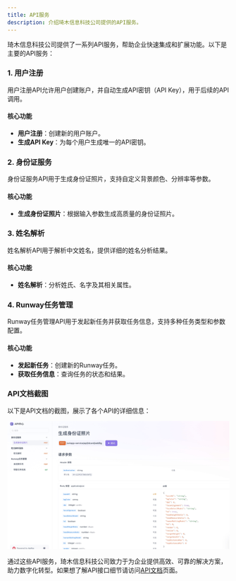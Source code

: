 ```yaml
---
title: API服务
description: 介绍琦木信息科技公司提供的API服务。
---
```



琦木信息科技公司提供了一系列API服务，帮助企业快速集成和扩展功能。以下是主要的API服务：

### 1. 用户注册

用户注册API允许用户创建账户，并自动生成API密钥（API Key），用于后续的API调用。

#### 核心功能
- **用户注册**：创建新的用户账户。
- **生成API Key**：为每个用户生成唯一的API密钥。

### 2. 身份证服务

身份证服务API用于生成身份证照片，支持自定义背景颜色、分辨率等参数。

#### 核心功能
- **生成身份证照片**：根据输入参数生成高质量的身份证照片。

### 3. 姓名解析

姓名解析API用于解析中文姓名，提供详细的姓名分析结果。

#### 核心功能
- **姓名解析**：分析姓氏、名字及其相关属性。

### 4. Runway任务管理

Runway任务管理API用于发起新任务并获取任务信息，支持多种任务类型和参数配置。

#### 核心功能
- **发起新任务**：创建新的Runway任务。
- **获取任务信息**：查询任务的状态和结果。

### API文档截图

以下是API文档的截图，展示了各个API的详细信息：

![API文档截图](../../../assets/api-docs-screenshot.jpg "API文档截图")

通过这些API服务，琦木信息科技公司致力于为企业提供高效、可靠的解决方案，助力数字化转型。如果想了解API接口细节请访问[API文档](/apidocs)页面。